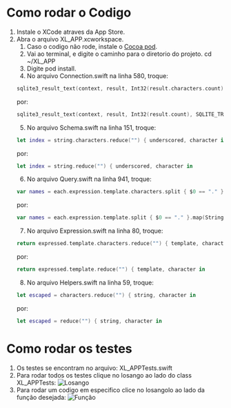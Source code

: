 # Como rodar o Codigo
1. Instale o XCode atraves da App Store.
2. Abra o arquivo XL_APP.xcworkspace.
    1. Caso o codigo não rode, instale o [Cocoa pod](https://cocoapods.org/).
    2. Vai ao terminal, e digite o caminho para o diretorio do projeto. cd ~/XL_APP
    3. Digite pod install.
    4. No arquivo Connection.swift na linha 580, troque:
    ```swift
    sqlite3_result_text(context, result, Int32(result.characters.count), SQLITE_TRANSIENT)
    ```
    por:
    ```swift
    sqlite3_result_text(context, result, Int32(result.count), SQLITE_TRANSIENT)
    ```
    5. No arquivo Schema.swift na linha 151, troque:
    ```swift
    let index = string.characters.reduce("") { underscored, character in
    ```
    por:
    ```swift
    let index = string.reduce("") { underscored, character in
    ```
    6. No arquivo Query.swift na linha 941, troque:
    ```swift
    var names = each.expression.template.characters.split { $0 == "." }.map(String.init)
    ```
    por:
    ```swift
    var names = each.expression.template.split { $0 == "." }.map(String.init)
    ```
    7. No arquivo Expression.swift na linha 80, troque:
    ```swift
    return expressed.template.characters.reduce("") { template, character in
    ```
    por:
    ```swift
    return expressed.template.reduce("") { template, character in
    ```
    8. No arquivo Helpers.swift na linha 59, troque:
    ```swift
    let escaped = characters.reduce("") { string, character in
    ```
    por:
    ```swift
    let escaped = reduce("") { string, character in
    ```
# Como rodar os testes
1. Os testes se encontram no arquivo: XL_APPTests.swift
2. Para rodar todos os testes clique no losango ao lado do class XL_APPTests: ![Losango](https://cdn.discordapp.com/attachments/417644285173825538/417645046440132609/XL_APPTest.png)
3. Para rodar um codigo em especifico clice no losangolo ao lado da função desejada: ![Função](https://cdn.discordapp.com/attachments/417644285173825538/417646480208429056/FunctionXL_APP.png)